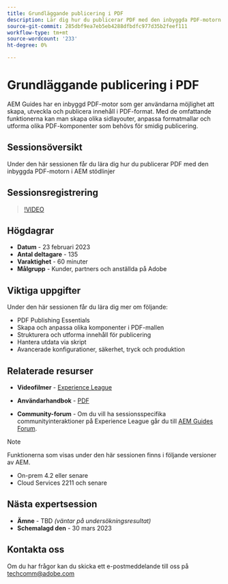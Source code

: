 ```yaml
---
title: Grundläggande publicering i PDF
description: Lär dig hur du publicerar PDF med den inbyggda PDF-motorn i AEM.
source-git-commit: 285dbf9ea7eb5eb4288dfbdfc977d35b2feef111
workflow-type: tm+mt
source-wordcount: '233'
ht-degree: 0%

---
```


# Grundläggande publicering i PDF

AEM Guides har en inbyggd PDF-motor som ger användarna möjlighet att skapa, utveckla och publicera innehåll i PDF-format. Med de omfattande funktionerna kan man skapa olika sidlayouter, anpassa formatmallar och utforma olika PDF-komponenter som behövs för smidig publicering.

## Sessionsöversikt

Under den här sessionen får du lära dig hur du publicerar PDF med den inbyggda PDF-motorn i AEM stödlinjer

## Sessionsregistrering

>[!VIDEO](https://video.tv.adobe.com/v/3416076/native-pdf?quality=12&learn=on)

## Högdagrar

- **Datum** - 23 februari 2023
- **Antal deltagare** - 135
- **Varaktighet** - 60 minuter
- **Målgrupp** - Kunder, partners och anställda på Adobe

## Viktiga uppgifter

Under den här sessionen får du lära dig mer om följande:
- PDF Publishing Essentials
- Skapa och anpassa olika komponenter i PDF-mallen
- Strukturera och utforma innehåll för publicering
- Hantera utdata via skript
- Avancerade konfigurationer, säkerhet, tryck och produktion

## Relaterade resurser

- **Videofilmer** -  [Experience League](https://experienceleague.adobe.com/docs/experience-manager-guides-learn/videos/advanced-user-guide/overview.html?lang=en)

- **Användarhandbok** - [PDF](https://experienceleague.adobe.com/docs/experience-manager-guides-learn/tutorials/configuring/config-native-pdf-publish/pdf-template.html?lang=en)

- **Community-forum** - Om du vill ha sessionsspecifika communityinteraktioner på Experience League går du till  [AEM Guides Forum](https://experienceleaguecommunities.adobe.com/t5/experience-manager-guides/bd-p/xml-documentation-discussions).

>[!NOTE]
>
> Funktionerna som visas under den här sessionen finns i följande versioner av AEM.
> - On-prem 4.2 eller senare
> - Cloud Services 2211 och senare


## Nästa expertsession

- **Ämne** - TBD *(väntar på undersökningsresultat)*
- **Schemalagd den** - 30 mars 2023

## Kontakta oss

Om du har frågor kan du skicka ett e-postmeddelande till oss på <techcomm@adobe.com>